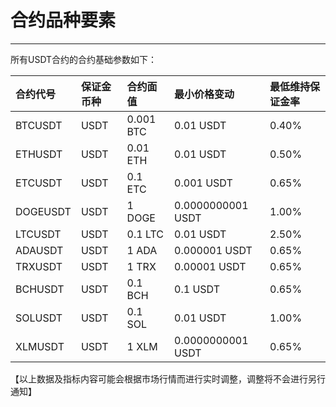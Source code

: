 # 合约品种要素

------

所有USDT合约的合约基础参数如下：

| 合约代号 | 保证金币种 | 合约面值  | 最小价格变动 | 最低维持保证金率 |
| :-------  | :--------- | :-------- | :----------- | :----------- |
| BTCUSDT   | USDT       | 0.001 BTC | 0.01 USDT         | 0.40%        |
| ETHUSDT   | USDT       | 0.01 ETH  | 0.01 USDT         | 0.50%        |
| ETCUSDT   | USDT       | 0.1 ETC   | 0.001 USDT        | 0.65%        |
| DOGEUSDT  | USDT       | 1 DOGE    | 0.0000000001 USDT | 1.00%        |
| LTCUSDT   | USDT       | 0.1 LTC   | 0.01 USDT         | 2.50%        |
| ADAUSDT   | USDT       | 1 ADA     | 0.000001 USDT     | 0.65%        |
| TRXUSDT   | USDT       | 1 TRX     | 0.00001 USDT      | 0.65%        |
| BCHUSDT   | USDT       | 0.1 BCH   | 0.1 USDT          | 0.65%        |
| SOLUSDT   | USDT       | 0.1 SOL   | 0.01 USDT         | 1.00%        |
| XLMUSDT   | USDT       | 1 XLM     | 0.0000000001 USDT | 0.65%        |

【以上数据及指标内容可能会根据市场行情而进行实时调整，调整将不会进行另行通知】